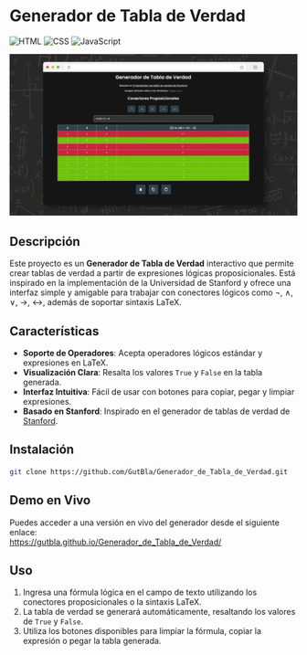 # Generador de Tabla de Verdad  
![HTML](https://img.shields.io/badge/HTML-orange)
![CSS](https://img.shields.io/badge/CSS-blue)
![JavaScript](https://img.shields.io/badge/JavaScript-yellow)

![Generador de Tabla de Verdad](images/generador-de-tabla-de-verdad.png)

## Descripción
Este proyecto es un **Generador de Tabla de Verdad** interactivo que permite crear tablas de verdad a partir de expresiones lógicas proposicionales. Está inspirado en la implementación de la Universidad de Stanford y ofrece una interfaz simple y amigable para trabajar con conectores lógicos como ¬, ∧, ∨, →, ↔, además de soportar sintaxis LaTeX.

## Características
- **Soporte de Operadores**: Acepta operadores lógicos estándar y expresiones en LaTeX.
- **Visualización Clara**: Resalta los valores `True` y `False` en la tabla generada.
- **Interfaz Intuitiva**: Fácil de usar con botones para copiar, pegar y limpiar expresiones.
- **Basado en Stanford**: Inspirado en el generador de tablas de verdad de [Stanford](https://web.stanford.edu/class/cs103/tools/truth-table-tool/).

## Instalación
```bash
git clone https://github.com/GutBla/Generador_de_Tabla_de_Verdad.git
```

## Demo en Vivo
Puedes acceder a una versión en vivo del generador desde el siguiente enlace:  
https://gutbla.github.io/Generador_de_Tabla_de_Verdad/

## Uso
1. Ingresa una fórmula lógica en el campo de texto utilizando los conectores proposicionales o la sintaxis LaTeX.
2. La tabla de verdad se generará automáticamente, resaltando los valores de `True` y `False`.
3. Utiliza los botones disponibles para limpiar la fórmula, copiar la expresión o pegar la tabla generada.
